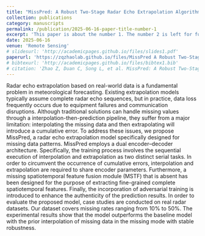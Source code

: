 ```yaml
---
title: "MissPred: A Robust Two-Stage Radar Echo Extrapolation Algorithm for Incomplete Sequences"
collection: publications
category: manuscripts
permalink: /publication/2025-06-16-paper-title-number-1
excerpt: 'This paper is about the number 1. The number 2 is left for future work.'
date: 2025-06-16
venue: 'Remote Sensing'
# slidesurl: 'http://academicpages.github.io/files/slides1.pdf'
paperurl: 'https://zqzhaolab.github.io/files/MissPred A Robust Two-Stage Radar Echo Extrapolation Algorithm for Incomplete Sequences.pdf'
# bibtexurl: 'http://academicpages.github.io/files/bibtex1.bib'
# citation: 'Zhao Z, Duan C, Song L, et al. MissPred: A Robust Two-Stage Radar Echo Extrapolation Algorithm for Incomplete Sequences[J]. Remote Sensing, 2025, 17(12): 2066.'
---
```

Radar echo extrapolation based on real-world data is a fundamental problem
in meteorological forecasting. Existing extrapolation models typically assume complete
radar echo sequences, but in practice, data loss frequently occurs due to equipment failures
and communication disruptions. Although traditional solutions can handle missing values
through a interpolation-then-prediction pipeline, they suffer from a major limitation: interpolating the missing data and then extrapolating will introduce a cumulative error. To
address these issues, we propose MissPred, a radar echo extrapolation model specifically
designed for missing data patterns. MissPred employs a dual encoder–decoder architecture.
Specifically, the training process involves the sequential execution of interpolation and
extrapolation as two distinct serial tasks. In order to circumvent the occurrence of cumulative errors, interpolation and extrapolation are required to share encoder parameters.
Furthermore, a missing spatiotemporal feature fusion module (MSTF) that is absent has
been designed for the purpose of extracting fine-grained complete spatiotemporal features.
Finally, the incorporation of adversarial training is introduced to enhance the authenticity of
the prediction results. In order to evaluate the proposed model, case studies are conducted
on real radar datasets. Our dataset covers missing rates ranging from 10% to 50%. The
experimental results show that the model outperforms the baseline model with the prior
interpolation of missing data in the missing mode with stable robustness.
